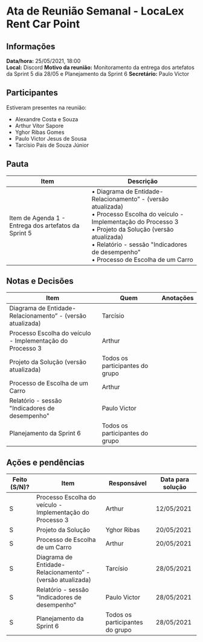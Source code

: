 # Ata de Reunião Semanal - LocaLex Rent Car Point 

## Informações
**Data/hora:** 25/05/2021, 18:00  
**Local:** Discord 
**Motivo da reunião:** Monitoramento da entrega dos artefatos da Sprint 5 dia 28/05 e Planejamento da Sprint 6
**Secretário:** Paulo Victor  

## Participantes
Estiveram presentes na reunião:
- Alexandre Costa e Souza
- Arthur Vítor Sapore
- Yghor Ribas Gomes
- Paulo Victor Jesus de Sousa
- Tarcísio Pais de Souza Júnior


## Pauta

Item | Descrição
---- | ----
Item de Agenda 1 - Entrega dos artefatos da Sprint 5 | • Diagrama de Entidade-Relacionamento” - (versão atualizada) <br>• Processo Escolha do veículo - Implementação do Processo 3 <br> • Projeto da Solução (versão atualizada)<br> • Relatório - sessão "Indicadores de desempenho" <br> • Processo de Escolha de um Carro <br>


## Notas e Decisões
Item | Quem | Anotações |
---- | ---- | ---- |
Diagrama de Entidade-Relacionamento” - (versão atualizada) | Tarcísio| 
Processo Escolha do veículo  - Implementação do Processo 3 | Arthur |
Projeto da Solução (versão atualizada) | Todos os participantes do grupo |
Processo de Escolha de um Carro | Arthur
Relatório - sessão "Indicadores de desempenho" | Paulo Victor
Planejamento da Sprint 6 | Todos os participantes do grupo



## Ações e pendências
| Feito (S/N)? | Item | Responsável | Data para solução |
| ---- | ---- | ---- | ---- |
| S | Processo Escolha do veículo - Implementação do Processo 3 | Arthur | 12/05/2021 |
| S | Projeto da Solução | Yghor Ribas | 20/05/2021 |
| S | Processo de Escolha de um Carro | Arthur | 20/05/2021 |
| S | Diagrama de Entidade-Relacionamento” - (versão atualizada) | Tarcísio | 28/05/2021 |
| S | Relatório - sessão "Indicadores de desempenho"  | Paulo Victor | 28/05/2021 |
| S | Planejamento da Sprint 6  | Todos os participantes do grupo | 28/05/2021 |


